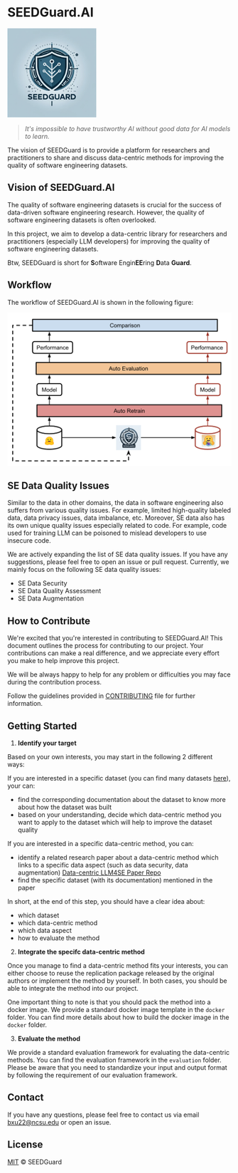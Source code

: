 # SEEDGuard.AI

<img src="./imgs/icon.png" alt="drawing" width="200"/>

> _It's impossible to have trustworthy AI without good data for AI models to learn._

The vision of SEEDGuard is to provide a platform for researchers and practitioners to share and discuss data-centric methods for improving the quality of software engineering datasets.

## Vision of SEEDGuard.AI

The quality of software engineering datasets is crucial for the success of data-driven software engineering research. However, the quality of software engineering datasets is often overlooked.

In this project, we aim to develop a data-centric library for researchers and practitioners (especially LLM developers) for improving the quality of software engineering datasets.

Btw, SEEDGuard is short for **S**oftware Engin**EE**ring **D**ata **Guard**.

## Workflow

The workflow of SEEDGuard.AI is shown in the following figure:

![SEEDGuard Workflow](./imgs/workflow.png)

## SE Data Quality Issues

Similar to the data in other domains, the data in software engineering also suffers from various quality issues. For example, limited high-quality labeled data, data privacy issues, data imbalance, etc. Moreover, SE data also has its own unique quality issues especially related to code. For example, code used for training LLM can be poisoned to mislead developers to use insecure code.

We are actively expanding the list of SE data quality issues. If you have any suggestions, please feel free to open an issue or pull request. Currently, we mainly focus on the following SE data quality issues:

- SE Data Security
- SE Data Quality Assessment
- SE Data Augmentation

## How to Contribute

We're excited that you're interested in contributing to SEEDGuard.AI! This document outlines the process for contributing to our project. Your contributions can make a real difference, and we appreciate every effort you make to help improve this project.

We will be always happy to help for any problem or difficulties you may face during the contribution process.

Follow the guidelines provided in [CONTRIBUTING](https://github.com/SEEDGuard/seedguard.github.io/blob/contribution_branch/CONTRIBUTING.md) file for further information.

## Getting Started

1. **Identify your target**

Based on your own interests, you may start in the following 2 different ways:

If you are interested in a specific dataset (you can find many datasets [here](https://huggingface.co/datasets?language=language:code&sort=trending)), your can:

- find the corresponding documentation about the dataset to know more about how the dataset was built
- based on your understanding, decide which data-centric method you want to apply to the dataset which will help to improve the dataset quality

If you are interested in a specific data-centric method, you can:

- identify a related research paper about a data-centric method which links to a specific data aspect (such as data security, data augmentation) [Data-centric LLM4SE Paper Repo](https://github.com/SEEDGuard/Awesome-Data-centric-LLM4SE-Papers)
- find the specific dataset (with its documentation) mentioned in the paper

In short, at the end of this step, you should have a clear idea about:

- which dataset
- which data-centric method
- which data aspect
- how to evaluate the method

2. **Integrate the specifc data-centric method**

Once you manage to find a data-centric method fits your interests, you can either choose to reuse the replication package released by the original authors or implement the method by yourself. In both cases, you should be able to integrate the method into our project.

One important thing to note is that you should pack the method into a docker image. We provide a standard docker image template in the `docker` folder. You can find more details about how to build the docker image in the `docker` folder.

3. **Evaluate the method**

We provide a standard evaluation framework for evaluating the data-centric methods. You can find the evaluation framework in the `evaluation` folder. Please be aware that you need to standardize your input and output format by following the requirement of our evaluation framework.

## Contact

If you have any questions, please feel free to contact us via email [bxu22@ncsu.edu](bxu22@ncsu.edu) or open an issue.

## License

[MIT](LICENSE) © SEEDGuard
